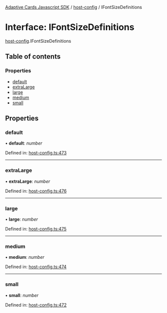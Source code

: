 [Adaptive Cards Javascript SDK](../README.md) / [host-config](../modules/host_config.md) / IFontSizeDefinitions

# Interface: IFontSizeDefinitions

[host-config](../modules/host_config.md).IFontSizeDefinitions

## Table of contents

### Properties

- [default](host_config.ifontsizedefinitions.md#default)
- [extraLarge](host_config.ifontsizedefinitions.md#extralarge)
- [large](host_config.ifontsizedefinitions.md#large)
- [medium](host_config.ifontsizedefinitions.md#medium)
- [small](host_config.ifontsizedefinitions.md#small)

## Properties

### default

• **default**: *number*

Defined in: [host-config.ts:473](https://github.com/microsoft/AdaptiveCards/blob/0938a1f10/source/nodejs/adaptivecards/src/host-config.ts#L473)

___

### extraLarge

• **extraLarge**: *number*

Defined in: [host-config.ts:476](https://github.com/microsoft/AdaptiveCards/blob/0938a1f10/source/nodejs/adaptivecards/src/host-config.ts#L476)

___

### large

• **large**: *number*

Defined in: [host-config.ts:475](https://github.com/microsoft/AdaptiveCards/blob/0938a1f10/source/nodejs/adaptivecards/src/host-config.ts#L475)

___

### medium

• **medium**: *number*

Defined in: [host-config.ts:474](https://github.com/microsoft/AdaptiveCards/blob/0938a1f10/source/nodejs/adaptivecards/src/host-config.ts#L474)

___

### small

• **small**: *number*

Defined in: [host-config.ts:472](https://github.com/microsoft/AdaptiveCards/blob/0938a1f10/source/nodejs/adaptivecards/src/host-config.ts#L472)
